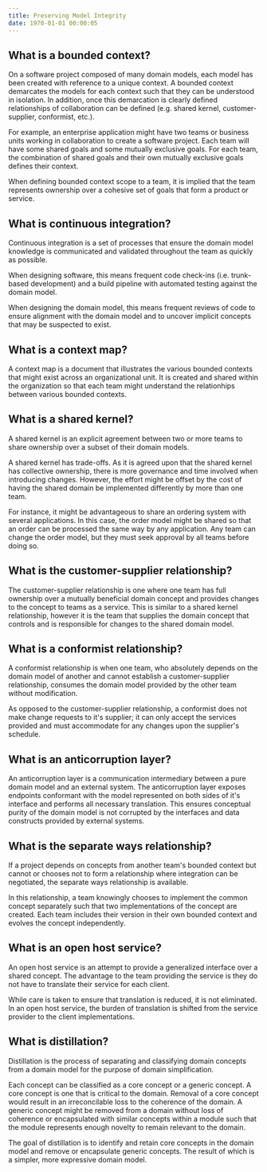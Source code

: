 ```yaml
---
title: Preserving Model Integrity
date: 1970-01-01 00:00:05
---
```

## What is a bounded context?

On a software project composed of many domain models, each model has been created with reference to a unique context. A bounded context demarcates the models for each context such that they can be understood in isolation. In addition, once this demarcation is clearly defined relationships of collaboration can be defined (e.g. shared kernel, customer-supplier, conformist, etc.).

For example, an enterprise application might have two teams or business units working in collaboration to create a software project. Each team will have some shared goals and some mutually exclusive goals. For each team, the combination of shared goals and their own mutually exclusive goals defines their context.

When defining bounded context scope to a team, it is implied that the team represents ownership over a cohesive set of goals that form a  product or service.

## What is continuous integration?

Continuous integration is a set of processes that ensure the domain model knowledge is communicated and validated throughout the team as quickly as possible.

When designing software, this means frequent code check-ins (i.e. trunk-based development) and a build pipeline with automated testing against the domain model.

When designing the domain model, this means frequent reviews of code to ensure alignment with the domain model and to uncover implicit concepts that may be suspected to exist.

## What is a context map?

A context map is a document that illustrates the various bounded contexts that might exist across an organizational unit. It is created and shared within the organization so that each team might understand the relationhips between various bounded contexts.

## What is a shared kernel?

A shared kernel is an explicit agreement between two or more teams to share ownership over a subset of their domain models.

A shared kernel has trade-offs. As it is agreed upon that the shared kernel has collective ownership, there is more governance and time involved when introducing changes. However, the effort might be offset by the cost of having the shared domain be implemented differently by more than one team.

For instance, it might be advantageous to share an ordering system with several applications. In this case, the order model might be shared so that an order can be processed the same way by any application. Any team can change the order model, but they must seek approval by all teams before doing so.

## What is the customer-supplier relationship?

The customer-supplier relationship is one where one team has full ownership over a mutually beneficial domain concept and provides changes to the concept to teams as a service. This is similar to a shared kernel relationship, however it is the team that supplies the domain concept that controls and is responsible for changes to the shared domain model.

## What is a conformist relationship?

A conformist relationship is when one team, who absolutely depends on the domain model of another and cannot establish a customer-supplier relationship, consumes the domain model provided by the other team without modification.

As opposed to the customer-supplier relationship, a conformist does not make change requests to it's supplier; it can only accept the services provided and must accommodate for any changes upon the supplier's schedule.

## What is an anticorruption layer?

An anticorruption layer is a communication intermediary between a pure domain model and an external system. The anticorruption layer exposes endpoints conformant with the model represented on both sides of it's interface and performs all necessary translation. This ensures conceptual purity of the domain model is not corrupted by the interfaces and data constructs provided by external systems.

## What is the separate ways relationship?

If a project depends on concepts from another team's bounded context but cannot or chooses not to form a relationship where integration can be negotiated, the separate ways relationship is available.

In this relationship, a team knowingly chooses to implement the common concept separately such that two implementations of the concept are created. Each team includes their version in their own bounded context and evolves the concept independently.

## What is an open host service?

An open host service is an attempt to provide a generalized interface over a shared concept. The advantage to the team providing the service is they do not have to translate their service for each client.

While care is taken to ensure that translation is reduced, it is not eliminated. In an open host service, the burden of translation is shifted from the service provider to the client implementations.

## What is distillation?

Distillation is the process of separating and classifying domain concepts from a domain model for the purpose of domain simplification.

Each concept can be classified as a core concept or a generic concept. A core concept is one that is critical to the domain. Removal of a core concept would result in an irreconcilable loss to the coherence of the domain. A generic concept might be removed from a domain without loss of coherence or encapsulated with similar concepts within a module such that the module represents enough novelty to remain relevant to the domain.

The goal of distillation is to identify and retain core concepts in the domain model and remove or encapsulate generic concepts. The result of which is a simpler, more expressive domain model.
